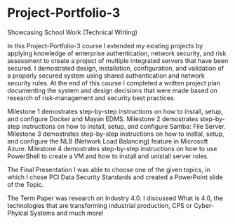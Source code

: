 # Project-Portfolio-3
Showcasing School Work (Technical Writing) 

In this Project-Portfolio-3 course I extended my existing projects by applying knowledge of enterprise authentication, 
network security, and risk assessment to create a project of multiple integrated servers that have been secured. 
I demostrated design, installation, configuration, and validation of a properly secured system using shared authentication
and network security rules. At the end of this course I completed a written project plan documenting the system and 
design decisions that were made based on research of risk-management and security best practices. 

Milestone 1 demostrates step-by-step instructions on how to install, setup, and configure Docker and Mayan EDMS. 
Milestone 2 demostrates step-by-step instructions on how to install, setup, and configure Samba: File Server. 
Milestone 3 demostrates step-by-step instructions on how to instlal, setup, and configure the NLB (Network Load Balancing) feature in Microsoft Azure.
Milestone 4 demostrates step-by-step instructions on how to use PowerShell to create a VM and how to install and 
unistall server roles. 

The Final Presentation I was able to choose one of the given topics, in which I chose PCI Data Security Standards and created
a PowerPoint slide of the Topic. 

The Term Paper was research on Industry 4.0. I discussed What is 4.0, the technologies that are transforming industrial production,
CPS or Cyber-Phyical Systems and much more! 
